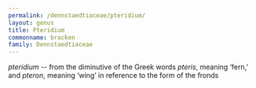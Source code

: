 ```yaml
---
permalink: /dennstaedtiaceae/pteridium/
layout: genus
title: Pteridium
commonname: bracken
family: Dennstaedtiaceae
---
```


*pteridium* -- from the diminutive of the Greek words *pteris*, meaning ‘fern,’ and *pteron*, meaning ‘wing’ in reference to the form of the fronds
